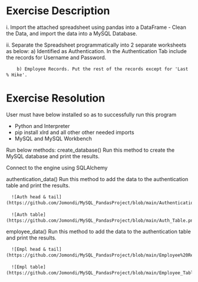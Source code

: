 # Exercise Description
i. Import the attached spreadsheet using pandas into a DataFrame - Clean the Data, and import the data into a MySQL Database. 

ii. Separate the Spreadsheet programmatically into 2 separate worksheets as below: 
        a) Identified as Authentication. In the Authentication Tab include the records for Username and Password. 
        
        b) Employee Records. Put the rest of the records except for 'Last % Hike'.
        

# Exercise Resolution
User must have below installed so as to successfully run this program
 - Python and Interpreter
 - pip install xlrd and all other other needed imports
 - MySQL and MySQL Workbench
 
 Run below methods:
  create_database()
      Run this method to create the MySQL database and print the results.
      
  Connect to the engine using SQLAlchemy
  
  authentication_data()
      Run this method to add the data to the authentication table and print the results.
      
      ![Auth head & tail](https://github.com/Jomondi/MySQL_PandasProject/blob/main/Authentication.png)
      
      ![Auth table](https://github.com/Jomondi/MySQL_PandasProject/blob/main/Auth_Table.png)
      
  employee_data()
      Run this method to add the data to the authentication table and print the results.
      
      ![Empl head & tail](https://github.com/Jomondi/MySQL_PandasProject/blob/main/Employee%20Records.png)
      
      ![Empl table](https://github.com/Jomondi/MySQL_PandasProject/blob/main/Employee_Table.png)
